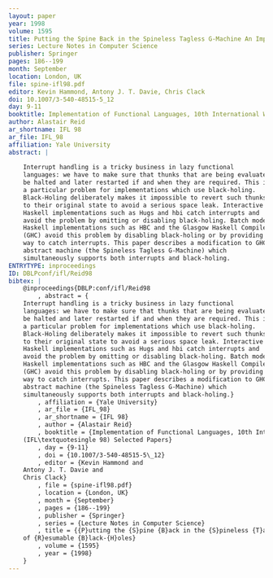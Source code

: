 ```yaml
---
layout: paper
year: 1998
volume: 1595
title: Putting the Spine Back in the Spineless Tagless G-Machine An Implementation of Resumable Black-Holes
series: Lecture Notes in Computer Science
publisher: Springer
pages: 186--199
month: September
location: London, UK
file: spine-ifl98.pdf
editor: Kevin Hammond, Antony J. T. Davie, Chris Clack
doi: 10.1007/3-540-48515-5_12
day: 9-11
booktitle: Implementation of Functional Languages, 10th International Workshop (IFL'98) Selected Papers
author: Alastair Reid
ar_shortname: IFL 98
ar_file: IFL_98
affiliation: Yale University
abstract: |
    
    Interrupt handling is a tricky business in lazy functional
    languages: we have to make sure that thunks that are being evaluated can
    be halted and later restarted if and when they are required. This is
    a particular problem for implementations which use black-holing.
    Black-Holing deliberately makes it impossible to revert such thunks
    to their original state to avoid a serious space leak. Interactive
    Haskell implementations such as Hugs and hbi catch interrupts and
    avoid the problem by omitting or disabling black-holing. Batch mode
    Haskell implementations such as HBC and the Glasgow Haskell Compiler
    (GHC) avoid this problem by disabling black-holing or by providing no
    way to catch interrupts. This paper describes a modification to GHC's
    abstract machine (the Spineless Tagless G-Machine) which
    simultaneously supports both interrupts and black-holing.
ENTRYTYPE: inproceedings
ID: DBLPconf/ifl/Reid98
bibtex: |
    @inproceedings{DBLP:conf/ifl/Reid98
        , abstract = {
    Interrupt handling is a tricky business in lazy functional
    languages: we have to make sure that thunks that are being evaluated can
    be halted and later restarted if and when they are required. This is
    a particular problem for implementations which use black-holing.
    Black-Holing deliberately makes it impossible to revert such thunks
    to their original state to avoid a serious space leak. Interactive
    Haskell implementations such as Hugs and hbi catch interrupts and
    avoid the problem by omitting or disabling black-holing. Batch mode
    Haskell implementations such as HBC and the Glasgow Haskell Compiler
    (GHC) avoid this problem by disabling black-holing or by providing no
    way to catch interrupts. This paper describes a modification to GHC\textquotesingle s
    abstract machine (the Spineless Tagless G-Machine) which
    simultaneously supports both interrupts and black-holing.}
        , affiliation = {Yale University}
        , ar_file = {IFL_98}
        , ar_shortname = {IFL 98}
        , author = {Alastair Reid}
        , booktitle = {Implementation of Functional Languages, 10th International Workshop
    (IFL\textquotesingle 98) Selected Papers}
        , day = {9-11}
        , doi = {10.1007/3-540-48515-5\_12}
        , editor = {Kevin Hammond and
    Antony J. T. Davie and
    Chris Clack}
        , file = {spine-ifl98.pdf}
        , location = {London, UK}
        , month = {September}
        , pages = {186--199}
        , publisher = {Springer}
        , series = {Lecture Notes in Computer Science}
        , title = {{P}utting the {S}pine {B}ack in the {S}pineless {T}agless {G}-Machine: {A}n {I}mplementation
    of {R}esumable {B}lack-{H}oles}
        , volume = {1595}
        , year = {1998}
    }
---
```

